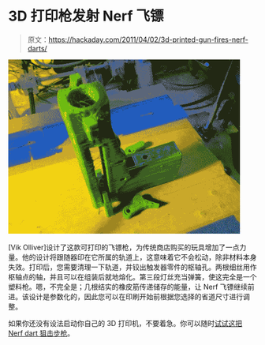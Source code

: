 # 3D 打印枪发射 Nerf 飞镖

> 原文：<https://hackaday.com/2011/04/02/3d-printed-gun-fires-nerf-darts/>

![](img/824a5a3a2f2e2ae159a8dd84fbac7857.png "3d-printed- nerf-gun")

[Vik Olliver]设计了这款可打印的飞镖枪，为传统商店购买的玩具增加了一点力量。他的设计将跟随器印在它所属的轨道上，这意味着它不会松动，除非材料本身失效。打印后，您需要清理一下轨道，并铰出触发器零件的枢轴孔。两根细丝用作枢轴点的轴，并且可以在组装后就地熔化。第三段灯丝充当弹簧，使这完全是一个塑料枪。嗯，不完全是；几根结实的橡皮筋传递储存的能量，让 Nerf 飞镖继续前进。该设计是参数化的，因此您可以在印刷开始前根据您选择的省道尺寸进行调整。

如果你还没有设法启动你自己的 3D 打印机，不要着急。你可以随时[试试这把 Nerf dart 狙击步枪](http://hackaday.com/2009/03/01/nerf-sniper/)。